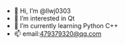 - 👋 Hi, I’m @llwj0303
- 👀 I’m interested in Qt
- 🌱 I’m currently learning Python C++
- 📫 email:479379320@qq.com

<!---
llwj0303/llwj0303 is a ✨ special ✨ repository because its `README.md` (this file) appears on your GitHub profile.
You can click the Preview link to take a look at your changes.
--->
